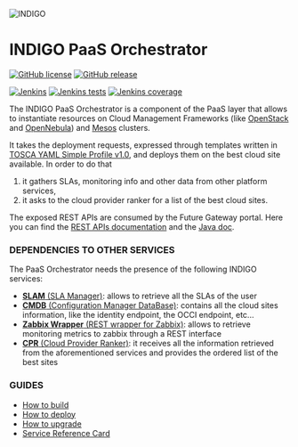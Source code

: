 ![INDIGO](https://pbs.twimg.com/media/Cldr8SHWYAA0JbY.png)

INDIGO PaaS Orchestrator
============================


[![GitHub license](https://img.shields.io/github/license/indigo-dc/orchestrator.svg?maxAge=2592000&style=flat-square)](https://github.com/indigo-dc/orchestrator/blob/master/LICENSE)
[![GitHub release](https://img.shields.io/github/release/indigo-dc/orchestrator.svg?maxAge=2592000&style=flat-square)](https://github.com/indigo-dc/orchestrator/releases/latest)

[![Jenkins](https://img.shields.io/jenkins/s/https/ci.cloud.reply.eu/jenkins/job/INDIGO/job/orchestrator-unittest-master.svg?maxAge=2592000&style=flat-square)](https://ci.cloud.reply.eu/jenkins/job/INDIGO/job/orchestrator-unittest-master/)
[![Jenkins tests](https://img.shields.io/jenkins/t/https/ci.cloud.reply.eu/jenkins/job/INDIGO/job/orchestrator-unittest-master.svg?maxAge=2592000&style=flat-square)](https://ci.cloud.reply.eu/jenkins/job/INDIGO/job/orchestrator-unittest-master/)
[![Jenkins coverage](https://img.shields.io/jenkins/c/https/ci.cloud.reply.eu/jenkins/job/INDIGO/job/orchestrator-coverage-master.svg?maxAge=2592000&style=flat-square)](https://ci.cloud.reply.eu/jenkins/job/INDIGO/job/orchestrator-coverage-master/)


The INDIGO PaaS Orchestrator is a component of the PaaS layer that allows to instantiate resources on Cloud Management Frameworks (like [OpenStack](https://www.openstack.org/) and [OpenNebula](http://opennebula.org/)) and [Mesos](http://mesos.apache.org/) clusters.

It takes the deployment requests, expressed through templates written in [TOSCA YAML Simple Profile v1.0](http://docs.oasis-open.org/tosca/TOSCA-Simple-Profile-YAML/v1.0/TOSCA-Simple-Profile-YAML-v1.0.html), and deploys them on the best cloud site available. In order to do that
 1. it gathers SLAs, monitoring info and other data from other platform services,
 2. it asks to the cloud provider ranker for a list of the best cloud sites.

The exposed REST APIs are consumed by the Future Gateway portal.
Here you can find the [REST APIs documentation](http://indigo-dc.github.io/orchestrator/restdocs/) and the [Java doc](http://indigo-dc.github.io/orchestrator/apidocs/).

### DEPENDENCIES TO OTHER SERVICES

The PaaS Orchestrator needs the presence of the following INDIGO services:

 * [**SLAM** (SLA Manager)](https://indigo-dc.gitbooks.io/slam/content): allows to retrieve all the SLAs of the user
 * [**CMDB** (Configuration Manager DataBase)](https://indigo-dc.gitbooks.io/cmdb/content): contains all the cloud sites information, like the identity endpoint, the OCCI endpoint, etc...
 * [**Zabbix Wrapper** (REST wrapper for Zabbix)](https://indigo-dc.gitbooks.io/monitoring/content#1-zabbix-wrapper): allows to retrieve monitoring metrics to zabbix through a REST interface
 * [**CPR** (Cloud Provider Ranker)](https://www.gitbook.com/book/indigo-dc/cloud-provider-ranker/content): it receives all the information retrieved from the aforementioned services and provides the ordered list of the best sites

### GUIDES
* [How to build](gitbook/how_to_build.md)
* [How to deploy](gitbook/how_to_deploy.md)
* [How to upgrade](gitbook/how_to_upgrade.md)
* [Service Reference Card](gitbook/service_reference_card.md)
